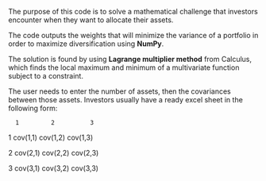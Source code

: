 The purpose of this code is to solve a mathematical challenge that investors encounter when they want to allocate their assets. 

The code outputs the weights that will minimize the variance of a portfolio in order to maximize diversification using **NumPy**. 

The solution is found by using **Lagrange multiplier method** from Calculus, which finds the local maximum and minimum of a multivariate function
subject to a constraint. 

The user needs to enter the number of assets, then the covariances between those assets. 
Investors usually have a ready excel sheet in the following form: 

      1         2          3
      
1   cov(1,1)  cov(1,2)   cov(1,3)


2   cov(2,1)  cov(2,2)   cov(2,3)


3   cov(3,1)  cov(3,2)   cov(3,3)



